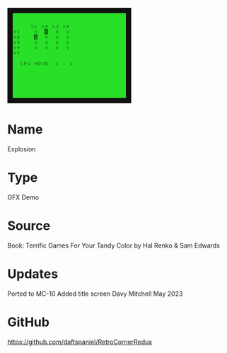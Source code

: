 ![Explosion](screenshot.png)

# Name
Explosion

# Type
GFX Demo

# Source
Book: Terrific Games For Your Tandy Color by Hal Renko & Sam Edwards

# Updates
Ported to MC-10
Added title screen
Davy Mitchell May 2023

# GitHub

https://github.com/daftspaniel/RetroCornerRedux
